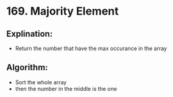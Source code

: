 # 169. Majority Element

 ## Explination:
  - Return the number that have the max occurance in the array
  
 ## Algorithm:
 - Sort the whole array 
 - then the number in the middle is the one 

